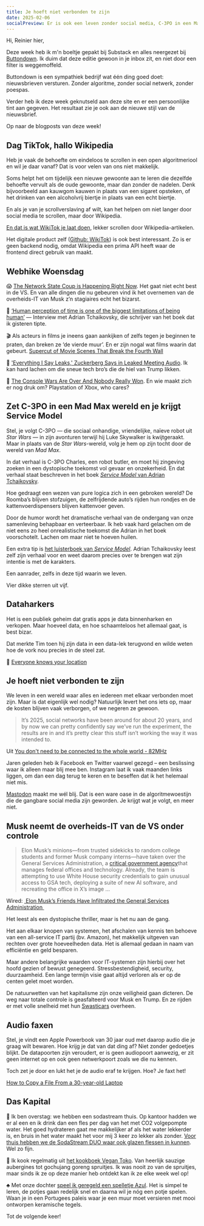 ```yaml
---
title: Je hoeft niet verbonden te zijn
date: 2025-02-06
socialPreview: Er is ook een leven zonder social media, C-3PO in een Mad Max wereld en de schofterigheid van dataharkers.
---
```


Hi, Reinier hier,

Deze week heb ik m'n boeltje gepakt bij Substack en alles neergezet bij [Buttondown](https://buttondown.com/). Ik duim dat deze editie gewoon in je inbox zit, en niet door een filter is weggemoffeld.

Buttondown is een sympathiek bedrijf wat één ding goed doet: nieuwsbrieven versturen. Zonder algoritme, zonder social netwerk, zonder poespas.

Verder heb ik deze week geknutseld aan deze site en er een persoonlijke tint aan gegeven. Het resultaat zie je ook aan de nieuwe stijl van de nieuwsbrief.

Op naar de blogposts van deze week!

## Dag TikTok, hallo Wikipedia

Heb je vaak de behoefte om eindeloos te scrollen in een open algoritmeriool en wil je daar vanaf? Dat is voor velen van ons niet makkelijk.

Soms helpt het om tijdelijk een nieuwe gewoonte aan te leren die dezelfde behoefte vervult als de oude gewoonte, maar dan zonder de nadelen. Denk bijvoorbeeld aan kauwgom kauwen in plaats van een sigaret opsteken, of het drinken van een alcoholvrij biertje in plaats van een echt biertje.

En als je van je scrollverslaving af wilt, kan het helpen om niet langer door social media te scrollen, maar door Wikipedia.

[En dat is wat WikiTok je laat doen](https://wikitok.vercel.app/), lekker scrollen door Wikipedia-artikelen.

Het digitale product zelf ([Github: WikiTok](https://github.com/IsaacGemal/wikitok)) is ook best interessant. Zo is er geen backend nodig, omdat Wikipedia een prima API heeft waar de frontend direct gebruik van maakt.

## Webhike Woensdag

😱 [The Network State Coup is Happening Right Now](https://www.thenerdreich.com/the-network-state-coup-is-happening-right-now/). Het gaat niet echt best in de VS. En van alle dingen die nu gebeuren vind ik het overnemen van de overheids-IT van Musk z’n stagiaires echt het bizarst.

🧙 [‘Human perception of time is one of the biggest limitations of being human’](https://www.bps.org.uk/psychologist/human-perception-time-one-biggest-limitations-being-human) — Interview met Adrian Tchaikovsky, die schrijver van het boek dat ik gisteren tipte.

🎬 Als acteurs in films je ineens gaan aankijken of zelfs tegen je beginnen te praten, dan breken ze ‘de vierde muur’. En er zijn nogal wat films waarin dat gebeurt. [Supercut of Movie Scenes That Break the Fourth Wall](https://kottke.org/13/04/supercut-of-movie-scenes-that-break-the-fourth-wall)

🤡 ['Everything I Say Leaks,' Zuckerberg Says in Leaked Meeting Audio](https://www.404media.co/zuckerberg-says-everything-i-say-leaks-in-leaked-meeting-audio/). Ik kan hard lachen om die sneue tech bro’s die de hiel van Trump likken.

👾 [The Console Wars Are Over And Nobody Really Won](https://kotaku.com/console-wars-are-over-ps5-xbox-forza-switch-2-sony-1851752956). En wie maakt zich er nog druk om? Playstation of Xbox, who cares?

## Zet C-3PO in een Mad Max wereld en je krijgt Service Model

Stel, je volgt C-3PO — die sociaal onhandige, vriendelijke, naïeve robot uit *Star Wars* — in zijn avonturen terwijl hij Luke Skywalker is kwijtgeraakt. Maar in plaats van de *Star Wars*-wereld, volg je hem op zijn tocht door de wereld van *Mad Max*.

In dat verhaal is C-3PO Charles, een robot butler, en moet hij zingeving zoeken in een dystopische toekomst vol gevaar en onzekerheid. En dat verhaal staat beschreven in het boek [*Service Model* van Adrian Tchaikovsky](https://app.thestorygraph.com/books/497eb691-9889-4327-936e-65a48a04fb0c).

Hoe gedraagt een wezen van pure logica zich in een gebroken wereld? De Roomba’s blijven stofzuigen, de zelfrijdende auto’s rijden hun rondjes en de kattenvoerdispensers blijven kattenvoer geven.

Door de humor wordt het dramatische verhaal van de ondergang van onze samenleving behapbaar en verteerbaar. Ik heb vaak hard gelachen om de niet eens zo heel onrealistische toekomst die Adrian in het boek voorschotelt. Lachen om maar niet te hoeven huilen.

Een extra tip is [het luisterboek van *Service Model*](https://www.kobo.com/ie/en/audiobook/service-model-2). Adrian Tchaikovsky leest zelf zijn verhaal voor en weet daarom precies over te brengen wat zijn intentie is met de karakters.

Een aanrader, zelfs in deze tijd waarin we leven.

Vier dikke sterren uit vijf.

## Dataharkers

Het is een publiek geheim dat gratis apps je data binnenharken en verkopen. Maar hoeveel data, en hoe schaamteloos het allemaal gaat, is best bizar.

Dat merkte Tim toen hij zijn data in een data-lek terugvond en wilde weten hoe de vork nou precies in de steel zat.

🔗 [Everyone knows your location](https://timsh.org/tracking-myself-down-through-in-app-ads/)

## Je hoeft niet verbonden te zijn

We leven in een wereld waar alles en iedereen met elkaar verbonden moet zijn. Maar is dat eigenlijk wel nodig? Natuurlijk levert het ons iets op, maar de kosten blijven vaak verborgen, of we negeren ze gewoon.

> It’s 2025, social networks have been around for about 20 years, and by now we can pretty confidently say we’ve run the experiment, the results are in and it’s pretty clear this stuff isn’t working the way it was intended to.

Uit [You don't need to be connected to the whole world - 82MHz](https://82mhz.net/posts/2025/01/you-dont-need-to-be-connected-to-the-whole-world/)

Jaren geleden heb ik Facebook en Twitter vaarwel gezegd – een beslissing waar ik alleen maar blij mee ben. Instagram laat ik vaak maanden links liggen, om dan een dag terug te keren en te beseffen dat ik het helemaal niet mis.

[Mastodon](https://mastodon.nl) maakt me wél blij. Dat is een ware oase in de algoritmewoestijn die de gangbare social media zijn geworden. Je krijgt wat je volgt, en meer niet.

## Musk neemt de overheids-IT van de VS onder controle

> Elon Musk’s minions—from trusted sidekicks to random college students and former Musk company interns—have taken over the General Services Administration, a [critical government agency](https://www.wired.com/story/elon-musk-government-tech-workers-gsa-tts/)that manages federal offices and technology. Already, the team is attempting to use White House security credentials to gain unusual access to GSA tech, deploying a suite of new AI software, and recreating the office in X’s image …

Wired: [ Elon Musk’s Friends Have Infiltrated the General Services Administration ](https://www.wired.com/story/elon-musk-lackeys-general-services-administration/)

Het leest als een dystopische thriller, maar is het nu aan de gang. 

Het aan elkaar knopen van systemen, het afschalen van kennis ten behoeve van een all-service IT partij (bv. Amazon), het makkelijk uitgeven van rechten over grote hoeveelheden data. Het is allemaal gedaan in naam van efficiëntie en geld besparen. 

Maar andere belangrijke waarden voor IT-systemen zijn hierbij over het hoofd gezien of bewust genegeerd. Stressbestendigheid, security, duurzaamheid. Een lange termijn visie gaat altijd verloren als er op de centen gelet moet worden.

De natuurwetten van het kapitalisme zijn onze veiligheid gaan dicteren. De weg naar totale controle is geasfalteerd voor Musk en Trump. En ze rijden er met volle snelheid met hun [Swasticars](https://www.newsweek.com/activists-brand-tesla-vehicles-swasticar-stickers-2023645) overheen.

## Audio faxen

Stel, je vindt een Apple Powerbook van 30 jaar oud met daarop audio die je graag wilt bewaren. Hoe krijg je dat van dat ding af? Niet zonder gedoetjes blijkt. De datapoorten zijn veroudert, er is geen audiopoort aanwezig, er zit geen internet op en ook geen netwerkpoort zoals we die nu kennen.

Toch zet je door en lukt het je de audio eraf te krijgen. Hoe? Je faxt het!

[How to Copy a File From a 30-year-old Laptop](https://www.unterminated.com/random-fun/how-to-copy-a-file-from-a-30-year-old-laptop)

## Das Kapital

🚰 Ik ben overstag: we hebben een sodastream thuis. Op kantoor hadden we er al een en ik drink dan een fles per dag van het met CO2 volgepompte water. Het goed hydrateren gaat me makkelijker af als het water lekkerder is, en bruis in het water maakt het voor mij 3 keer zo lekker als zonder. [Voor thuis hebben we de SodaStream DUO waar ook glazen flessen in kunnen](https://partner.bol.com/click/click?p=2&t=url&s=1066120&f=TXL&url=https%3A%2F%2Fwww.bol.com%2Fnl%2Fnl%2Fp%2Fsodastream-duo-zwart-incl-quick-connect-koolzuurcilinder-met-1-glazen-en-1-herbruikbare-plastic-fles%2F9300000040812379%2F&name=SodaStream%20Bruiswatertoestel%20DUO%20Starterkit%20Zwart). Wel zo fijn.

🍜 Ik kook regelmatig uit [het kookboek Vegan Toko](https://partner.bol.com/click/click?p=2&t=url&s=1066120&f=TXL&url=https%3A%2F%2Fwww.bol.com%2Fnl%2Fnl%2Fp%2Fvegan-toko%2F9300000142913477%2F&name=Vegan%20Toko%2C%20Milou%20van%20der%20Will). Van heerlijk sauzige aubergines tot gochujang goreng spruitjes. Ik was nooit zo van de spruitjes, maar sinds ik ze op deze manier heb ontdekt kan ik ze elke week wel op!

♣️ Met onze dochter [speel ik geregeld een spelletje Azul](https://partner.bol.com/click/click?p=2&t=url&s=1066120&f=TXL&url=https%3A%2F%2Fwww.bol.com%2Fnl%2Fnl%2Fp%2Fazul-bordspel%2F9200000086976904%2F&name=Next%20Move%20Games%20-%20Azul%20-%20Bordspel%20-%20Basisspel%20...). Het is simpel te leren, de potjes gaan redelijk snel en daarna wil je nóg een potje spelen. Waan je in een Portugees paleis waar je een muur moet versieren met mooi ontworpen keramische tegels.

Tot de volgende keer!
